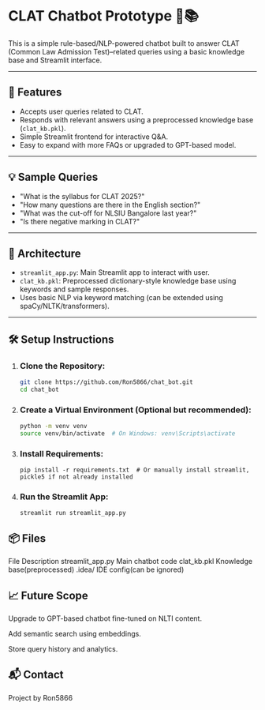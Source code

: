 # CLAT Chatbot Prototype 🤖📚

This is a simple rule-based/NLP-powered chatbot built to answer CLAT (Common Law Admission Test)–related queries using a basic knowledge base and Streamlit interface. 

---

## 🚀 Features

- Accepts user queries related to CLAT.
- Responds with relevant answers using a preprocessed knowledge base (`clat_kb.pkl`).
- Simple Streamlit frontend for interactive Q&A.
- Easy to expand with more FAQs or upgraded to GPT-based model.

---

## 💡 Sample Queries

- "What is the syllabus for CLAT 2025?"
- "How many questions are there in the English section?"
- "What was the cut-off for NLSIU Bangalore last year?"
- "Is there negative marking in CLAT?"

---

## 🧠 Architecture

- `streamlit_app.py`: Main Streamlit app to interact with user.
- `clat_kb.pkl`: Preprocessed dictionary-style knowledge base using keywords and sample responses.
- Uses basic NLP via keyword matching (can be extended using spaCy/NLTK/transformers).

---

## 🛠️ Setup Instructions

1. ### Clone the Repository:
   ```bash
   git clone https://github.com/Ron5866/chat_bot.git
   cd chat_bot
   ```
   
2. ### Create a Virtual Environment (Optional but recommended):
   ```bash
   python -m venv venv
   source venv/bin/activate  # On Windows: venv\Scripts\activate
   ```

3. ### Install Requirements:
   ```bash:
   pip install -r requirements.txt  # Or manually install streamlit, pickle5 if not already installed
   ```

4. ### Run the Streamlit App:
   ```bash:
   streamlit run streamlit_app.py
   ```

## 📦 Files
File	                 Description
streamlit_app.py   	 Main chatbot code
clat_kb.pkl	         Knowledge base(preprocessed)
.idea/	             IDE config(can be ignored)

## 📈 Future Scope
Upgrade to GPT-based chatbot fine-tuned on NLTI content.

Add semantic search using embeddings.

Store query history and analytics.

## 📬 Contact
Project by Ron5866

